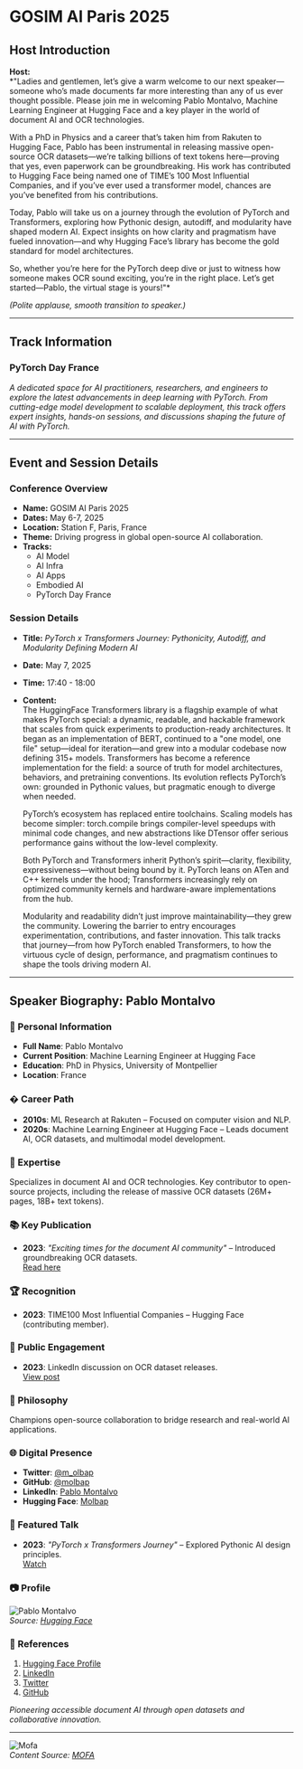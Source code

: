 
# GOSIM AI Paris 2025

## Host Introduction

**Host:**  
*"Ladies and gentlemen, let’s give a warm welcome to our next speaker—someone who’s made documents far more interesting than any of us ever thought possible. Please join me in welcoming Pablo Montalvo, Machine Learning Engineer at Hugging Face and a key player in the world of document AI and OCR technologies.  

With a PhD in Physics and a career that’s taken him from Rakuten to Hugging Face, Pablo has been instrumental in releasing massive open-source OCR datasets—we’re talking billions of text tokens here—proving that yes, even paperwork can be groundbreaking. His work has contributed to Hugging Face being named one of TIME’s 100 Most Influential Companies, and if you’ve ever used a transformer model, chances are you’ve benefited from his contributions.  

Today, Pablo will take us on a journey through the evolution of PyTorch and Transformers, exploring how Pythonic design, autodiff, and modularity have shaped modern AI. Expect insights on how clarity and pragmatism have fueled innovation—and why Hugging Face’s library has become the gold standard for model architectures.  

So, whether you’re here for the PyTorch deep dive or just to witness how someone makes OCR sound exciting, you’re in the right place. Let’s get started—Pablo, the virtual stage is yours!"*  

*(Polite applause, smooth transition to speaker.)*

---

## Track Information

### **PyTorch Day France**  
*A dedicated space for AI practitioners, researchers, and engineers to explore the latest advancements in deep learning with PyTorch. From cutting-edge model development to scalable deployment, this track offers expert insights, hands-on sessions, and discussions shaping the future of AI with PyTorch.*

---

## Event and Session Details

### **Conference Overview**  
- **Name:** GOSIM AI Paris 2025  
- **Dates:** May 6-7, 2025  
- **Location:** Station F, Paris, France  
- **Theme:** Driving progress in global open-source AI collaboration.  
- **Tracks:**  
  - AI Model  
  - AI Infra  
  - AI Apps  
  - Embodied AI  
  - PyTorch Day France  

### **Session Details**  
- **Title:** *PyTorch x Transformers Journey: Pythonicity, Autodiff, and Modularity Defining Modern AI*  
- **Date:** May 7, 2025  
- **Time:** 17:40 - 18:00  
- **Content:**  
  The HuggingFace Transformers library is a flagship example of what makes PyTorch special: a dynamic, readable, and hackable framework that scales from quick experiments to production-ready architectures. It began as an implementation of BERT, continued to a "one model, one file" setup—ideal for iteration—and grew into a modular codebase now defining 315+ models. Transformers has become a reference implementation for the field: a source of truth for model architectures, behaviors, and pretraining conventions. Its evolution reflects PyTorch’s own: grounded in Pythonic values, but pragmatic enough to diverge when needed.  

  PyTorch’s ecosystem has replaced entire toolchains. Scaling models has become simpler: torch.compile brings compiler-level speedups with minimal code changes, and new abstractions like DTensor offer serious performance gains without the low-level complexity.  

  Both PyTorch and Transformers inherit Python’s spirit—clarity, flexibility, expressiveness—without being bound by it. PyTorch leans on ATen and C++ kernels under the hood; Transformers increasingly rely on optimized community kernels and hardware-aware implementations from the hub.  

  Modularity and readability didn’t just improve maintainability—they grew the community. Lowering the barrier to entry encourages experimentation, contributions, and faster innovation. This talk tracks that journey—from how PyTorch enabled Transformers, to how the virtuous cycle of design, performance, and pragmatism continues to shape the tools driving modern AI.  

---

## Speaker Biography: Pablo Montalvo

### 🧠 Personal Information  
- **Full Name**: Pablo Montalvo  
- **Current Position**: Machine Learning Engineer at Hugging Face  
- **Education**: PhD in Physics, University of Montpellier  
- **Location**: France  

### � Career Path  
- **2010s**: ML Research at Rakuten – Focused on computer vision and NLP.  
- **2020s**: Machine Learning Engineer at Hugging Face – Leads document AI, OCR datasets, and multimodal model development.  

###  Expertise  
Specializes in document AI and OCR technologies. Key contributor to open-source projects, including the release of massive OCR datasets (26M+ pages, 18B+ text tokens).  

### 📚 Key Publication  
- **2023**: *"Exciting times for the document AI community"* – Introduced groundbreaking OCR datasets.  
  [Read here](https://huggingface.co/posts/Molbap/424262013167981)  

### 🏆 Recognition  
- **2023**: TIME100 Most Influential Companies – Hugging Face (contributing member).  

### 🎤 Public Engagement  
- **2023**: LinkedIn discussion on OCR dataset releases.  
  [View post](https://www.linkedin.com/posts/pablo-montalvo-7a764315a_time100-most-influential-companies-2023-activity-7077375435088519168-nU6X)  

### 🧠 Philosophy  
Champions open-source collaboration to bridge research and real-world AI applications.  

### 🌐 Digital Presence  
- **Twitter**: [@m_olbap](https://twitter.com/m_olbap)  
- **GitHub**: [@molbap](https://github.com/molbap)  
- **LinkedIn**: [Pablo Montalvo](https://fr.linkedin.com/in/pablo-montalvo-7a764315a/en)  
- **Hugging Face**: [Molbap](https://huggingface.co/Molbap)  

### 🎥 Featured Talk  
- **2023**: *"PyTorch x Transformers Journey"* – Explored Pythonic AI design principles.  
  [Watch](https://paris2025.gosim.org/schedule/pytorch-x-transformers-journey-pythonicity-autodiff-and-modularity-defining-modern-ai/)  

### 📷 Profile  
![Pablo Montalvo](https://huggingface.co/Molbap)  
*Source: [Hugging Face](https://huggingface.co/Molbap)*  

### 📖 References  
1. [Hugging Face Profile](https://huggingface.co/Molbap)  
2. [LinkedIn](https://fr.linkedin.com/in/pablo-montalvo-7a764315a/en)  
3. [Twitter](https://twitter.com/m_olbap)  
4. [GitHub](https://github.com/molbap)  

*Pioneering accessible document AI through open datasets and collaborative innovation.*  

---

![Mofa](mofa.png)  
*Content Source: [MOFA](https://github.com/moxin-org/mofa)*  
